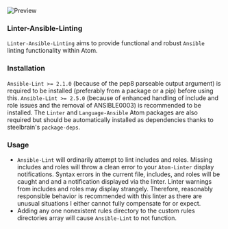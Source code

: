 ![Preview](https://raw.githubusercontent.com/mschuchard/linter-ansible-linting/master/linter_ansible_linting.png)

### Linter-Ansible-Linting
`Linter-Ansible-Linting` aims to provide functional and robust `Ansible` linting functionality within Atom.

### Installation
`Ansible-Lint >= 2.1.0` (because of the pep8 parseable output argument) is required to be installed (preferably from a package or a pip) before using this. `Ansible-Lint >= 2.5.0` (because of enhanced handling of include and role issues and the removal of ANSIBLE0003) is recommended to be installed. The `Linter` and `Language-Ansible` Atom packages are also required but should be automatically installed as dependencies thanks to steelbrain's `package-deps`.

### Usage
- `Ansible-Lint` will ordinarily attempt to lint includes and roles. Missing includes and roles will throw a clean error to your `Atom-Linter` display notifications. Syntax errors in the current file, includes, and roles will be caught and and a notification displayed via the linter. Linter warnings from includes and roles may display strangely. Therefore, reasonably responsible behavior is recommended with this linter as there are unusual situations I either cannot fully compensate for or expect.
- Adding any one nonexistent rules directory to the custom rules directories array will cause `Ansible-Lint` to not function.
